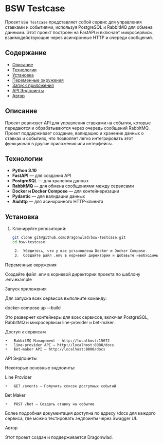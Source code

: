 # BSW Testcase

Проект `BSW Testcase` представляет собой сервис для управления ставками и событиями, используя PostgreSQL и RabbitMQ для обмена данными. Этот проект построен на FastAPI и включает микросервисы, взаимодействующие через асинхронные HTTP и очереди сообщений.

## Содержание

- [Описание](#описание)
- [Технологии](#технологии)
- [Установка](#установка)
- [Переменные окружения](#переменные-окружения)
- [Запуск приложения](#запуск-приложения)
- [API Эндпоинты](#api-эндпоинты)
- [Автор](#автор)

## Описание

Проект реализует API для управления ставками на события, которые передаются и обрабатываются через очередь сообщений RabbitMQ. Проект поддерживает создание, валидацию и хранение данных о ставках и событиях, что позволяет легко интегрировать этот функционал в другие приложения или интерфейсы.

## Технологии

- **Python 3.10**
- **FastAPI** — для создания API
- **PostgreSQL** — для хранения данных
- **RabbitMQ** — для обмена сообщениями между сервисами
- **Docker и Docker Compose** — для контейнеризации
- **Pydantic** — для валидации данных
- **Aiohttp** — для асинхронного HTTP-клиента

## Установка

1. Клонируйте репозиторий:

   ```bash
   git clone git@github.com:Dragonwlad/bsw-testcase.git
   cd bsw-testcase

	2.	Убедитесь, что у вас установлены Docker и Docker Compose.
	3.	Создайте файл .env в корневой директории и добавьте необходимые переменные окружения (см. ниже).

Переменные окружения

Создайте файл .env в корневой директории проекта по шаблону .env.example

Запуск приложения

Для запуска всех сервисов выполните команду:

docker-compose up --build

Это развернет контейнеры для всех сервисов, включая PostgreSQL, RabbitMQ и микросервисы line-provider и bet-maker.

Доступ к сервисам

	•	RabbitMQ Management — http://localhost:15672
	•	line-provider API — http://localhost:8080/docs
	•	bet-maker API — http://localhost:8000/docs

API Эндпоинты

Некоторые основные эндпоинты:

Line Provider

	•	GET /events — Получить список доступных событий

Bet Maker

	•	POST /bet — Создать ставку на событие

Более подробная документация доступна по адресу /docs для каждого сервиса, где можно тестировать эндпоинты через Swagger UI.

Автор

Этот проект создан и поддерживается Dragonwlad.
